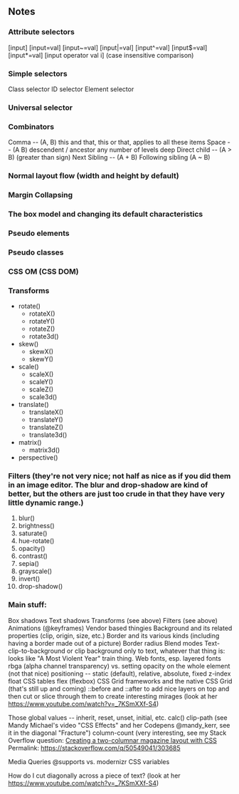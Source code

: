 ## Notes

### Attribute selectors
[input]
[input=val]
[input~=val]
[input|=val]
[input^=val]
[input$=val]
[input*=val]
[input operator val i] (case insensitive comparison)

### Simple selectors
Class selector
ID selector
Element selector

### Universal selector

### Combinators
Comma -- (A, B) this and that, this or that, applies to all these items
Space -- (A B) descendent / ancestor any number of levels deep
Direct child -- (A > B) (greater than sign)
Next Sibling -- (A + B)
Following sibling (A ~ B)

### Normal layout flow (width and height by default)

### Margin Collapsing

### The box model and changing its default characteristics

### Pseudo elements

### Pseudo classes

### CSS OM (CSS DOM)

### Transforms
* rotate()
   * rotateX()
   * rotateY()
   * rotateZ()
   * rotate3d()
* skew()
   * skewX()
   * skewY()
* scale()
   * scaleX()
   * scaleY()
   * scaleZ()
   * scale3d()
* translate()
   * translateX()
   * translateY()
   * translateZ()
   * translate3d()
* matrix()
   * matrix3d()
* perspective()

### Filters (they're not very nice; not half as nice as if you did them in an image editor. The blur and drop-shadow are kind of better, but the others are just too crude in that they have very little dynamic range.)
1. blur()
2. brightness()
3. saturate()
4. hue-rotate()
5. opacity()
6. contrast()
7. sepia()
8. grayscale()
9. invert()
10. drop-shadow()


### Main stuff:
Box shadows
Text shadows
Transforms (see above)
Filters (see above)
Animations (@keyframes)
Vendor based thingies
Background and its related properties (clip, origin, size, etc.)
Border and its various kinds (including having a border made out of a picture)
Border radius
Blend modes
Text-clip-to-background or clip background only to text, whatever that thing is: looks like "A Most Violent Year" train thing.
Web fonts, esp. layered fonts
rbga (alpha channel transparency) vs. setting opacity on the whole element (not that nice)
positioning -- static (default), relative, absolute, fixed
z-index
float
CSS tables
flex (flexbox)
CSS Grid frameworks and the native CSS Grid (that's still up and coming)
::before and ::after to add nice layers on top and then cut or slice through them to create interesting mirages (look at her https://www.youtube.com/watch?v=_7KSmXXf-S4)

Those global values -- inherit, reset, unset, initial, etc.
calc()
clip-path (see Mandy Michael's video "CSS Effects" and her Codepens @mandy_kerr, see it in the diagonal "Fracture")
column-count (very interesting, see my Stack Overflow question: [Creating a two-columnar magazine layout with CSS](https://stackoverflow.com/questions/50549041/creating-a-two-columnar-magazine-layout-with-css) Permalink: https://stackoverflow.com/q/50549041/303685

Media Queries
@supports vs. modernizr
CSS variables

How do I cut diagonally across a piece of text? (look at her https://www.youtube.com/watch?v=_7KSmXXf-S4)
